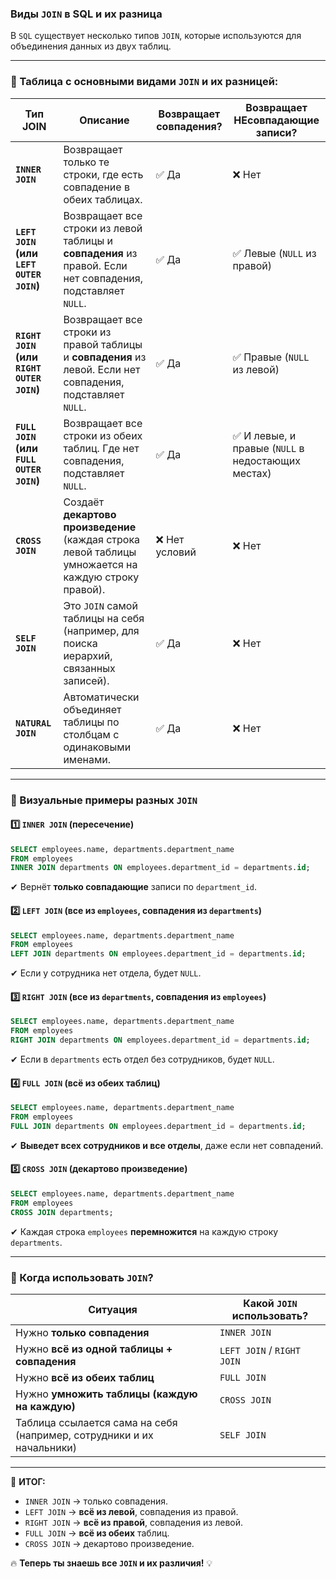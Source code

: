 ### **Виды `JOIN` в SQL и их разница**

В `SQL` существует несколько типов `JOIN`, которые используются для объединения данных из двух таблиц.

---

### **📌 Таблица с основными видами `JOIN` и их разницей:**

|**Тип JOIN**|**Описание**|**Возвращает совпадения?**|**Возвращает НЕсовпадающие записи?**|
|---|---|---|---|
|**`INNER JOIN`**|Возвращает только те строки, где есть совпадение в обеих таблицах.|✅ Да|❌ Нет|
|**`LEFT JOIN` (или `LEFT OUTER JOIN`)**|Возвращает все строки из левой таблицы и **совпадения** из правой. Если нет совпадения, подставляет `NULL`.|✅ Да|✅ Левые (`NULL` из правой)|
|**`RIGHT JOIN` (или `RIGHT OUTER JOIN`)**|Возвращает все строки из правой таблицы и **совпадения** из левой. Если нет совпадения, подставляет `NULL`.|✅ Да|✅ Правые (`NULL` из левой)|
|**`FULL JOIN` (или `FULL OUTER JOIN`)**|Возвращает все строки из обеих таблиц. Где нет совпадения, подставляет `NULL`.|✅ Да|✅ И левые, и правые (`NULL` в недостающих местах)|
|**`CROSS JOIN`**|Создаёт **декартово произведение** (каждая строка левой таблицы умножается на каждую строку правой).|❌ Нет условий|❌ Нет|
|**`SELF JOIN`**|Это `JOIN` самой таблицы на себя (например, для поиска иерархий, связанных записей).|✅ Да|❌ Нет|
|**`NATURAL JOIN`**|Автоматически объединяет таблицы по столбцам с одинаковыми именами.|✅ Да|❌ Нет|

---

### **📌 Визуальные примеры разных `JOIN`**

#### **1️⃣ `INNER JOIN` (пересечение)**

```sql
SELECT employees.name, departments.department_name
FROM employees
INNER JOIN departments ON employees.department_id = departments.id;
```

✔ Вернёт **только совпадающие** записи по `department_id`.

#### **2️⃣ `LEFT JOIN` (все из `employees`, совпадения из `departments`)**

```sql
SELECT employees.name, departments.department_name
FROM employees
LEFT JOIN departments ON employees.department_id = departments.id;
```

✔ Если у сотрудника нет отдела, будет `NULL`.

#### **3️⃣ `RIGHT JOIN` (все из `departments`, совпадения из `employees`)**

```sql
SELECT employees.name, departments.department_name
FROM employees
RIGHT JOIN departments ON employees.department_id = departments.id;
```

✔ Если в `departments` есть отдел без сотрудников, будет `NULL`.

#### **4️⃣ `FULL JOIN` (всё из обеих таблиц)**

```sql
SELECT employees.name, departments.department_name
FROM employees
FULL JOIN departments ON employees.department_id = departments.id;
```

✔ **Выведет всех сотрудников и все отделы**, даже если нет совпадений.

#### **5️⃣ `CROSS JOIN` (декартово произведение)**

```sql
SELECT employees.name, departments.department_name
FROM employees
CROSS JOIN departments;
```

✔ Каждая строка `employees` **перемножится** на каждую строку `departments`.

---

### **📌 Когда использовать `JOIN`?**

|**Ситуация**|**Какой `JOIN` использовать?**|
|---|---|
|Нужно **только совпадения**|`INNER JOIN`|
|Нужно **всё из одной таблицы + совпадения**|`LEFT JOIN` / `RIGHT JOIN`|
|Нужно **всё из обеих таблиц**|`FULL JOIN`|
|Нужно **умножить таблицы (каждую на каждую)**|`CROSS JOIN`|
|Таблица ссылается сама на себя (например, сотрудники и их начальники)|`SELF JOIN`|

---

🚀 **ИТОГ:**

- `INNER JOIN` → только совпадения.
- `LEFT JOIN` → **всё из левой**, совпадения из правой.
- `RIGHT JOIN` → **всё из правой**, совпадения из левой.
- `FULL JOIN` → **всё из обеих** таблиц.
- `CROSS JOIN` → декартово произведение.

🔥 **Теперь ты знаешь все `JOIN` и их различия!** 💡